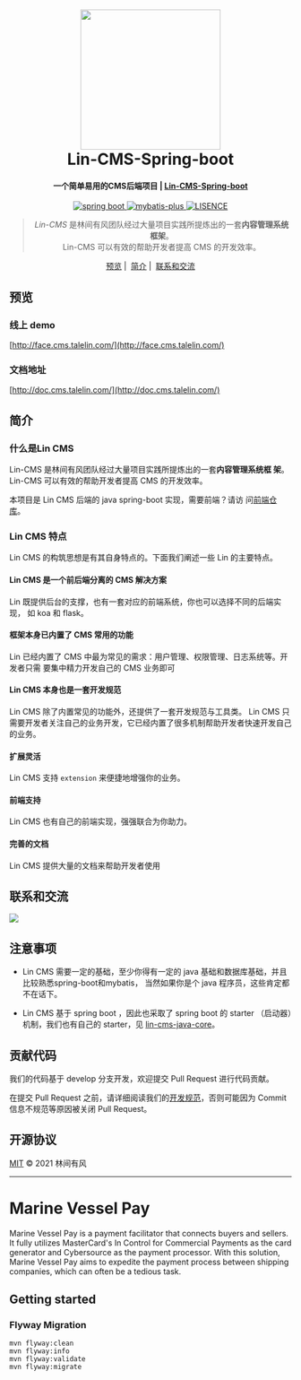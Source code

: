 <h1 align="center">
  <a href="http://doc.cms.talelin.com/">
  <img src="http://doc.cms.talelin.com/left-logo.png" width="250"/></a>
  <br>
  Lin-CMS-Spring-boot
</h1>

<h4 align="center">一个简单易用的CMS后端项目 | <a href="http://doc.cms.talelin.com/" target="_blank">
Lin-CMS-Spring-boot</a></h4>
<p align="center">

  <a href="https://spring.io/" rel="nofollow">
  <img src="https://img.shields.io/badge/spring%20boot-2.5.2-green" alt="spring boot" data-canonical-src="https://img.shields.io/badge/spring%20boot-2.2.2.RELEASE-green" style="max-width:100%;">
  </a>

  <a href="https://pypi.org/project/Lin-CMS/" rel="nofollow">
  <img src="https://img.shields.io/badge/mybatis--plus-3.4.1-yellow" alt="mybatis-plus" data-canonical-src="https://img.shields.io/badge/mybatis--plus-3.3.0-yellow" style="max-width:100%;">
  </a>

  <a href="https://mybatis.plus/" rel="nofollow">
  <img src="https://img.shields.io/badge/license-MIT-lightgrey.svg" alt="LISENCE" data-canonical-src="https://img.shields.io/badge/license-MIT-lightgrey.svg" style="max-width:100%;">
  </a>

</p>

<blockquote align="center">
  <em>Lin-CMS</em> 是林间有风团队经过大量项目实践所提炼出的一套<strong>内容管理系统框架</strong>。<br>
 Lin-CMS 可以有效的帮助开发者提高 CMS 的开发效率。
</blockquote>

<p align="center">
  <a href="#预览">预览</a>&nbsp;|&nbsp;
  <a href="#简介">简介</a>&nbsp;|&nbsp;
  <a href="#联系和交流">联系和交流</a>
</p>

## 预览

### 线上 demo

[http://face.cms.talelin.com/](http://face.cms.talelin.com/)

### 文档地址

[http://doc.cms.talelin.com/](http://doc.cms.talelin.com/)

## 简介

### 什么是Lin CMS

Lin-CMS 是林间有风团队经过大量项目实践所提炼出的一套**内容管理系统框
架**。Lin-CMS 可以有效的帮助开发者提高 CMS 的开发效率。

本项目是 Lin CMS 后端的 java spring-boot 实现，需要前端？请访
问[前端仓库](https://github.com/TaleLin/lin-cms-vue)。

### Lin CMS 特点

Lin CMS 的构筑思想是有其自身特点的。下面我们阐述一些 Lin 的主要特点。

#### Lin CMS 是一个前后端分离的 CMS 解决方案

Lin 既提供后台的支撑，也有一套对应的前端系统，你也可以选择不同的后端实现，
如 koa 和 flask。

#### 框架本身已内置了 CMS 常用的功能

Lin 已经内置了 CMS 中最为常见的需求：用户管理、权限管理、日志系统等。开发者只需
要集中精力开发自己的 CMS 业务即可

#### Lin CMS 本身也是一套开发规范

Lin CMS 除了内置常见的功能外，还提供了一套开发规范与工具类。
Lin CMS 只需要开发者关注自己的业务开发，它已经内置了很多机制帮助开发者快速开发自己的业务。

#### 扩展灵活

Lin CMS 支持 `extension` 来便捷地增强你的业务。

#### 前端支持

Lin CMS 也有自己的前端实现，强强联合为你助力。

#### 完善的文档

Lin CMS 提供大量的文档来帮助开发者使用

## 联系和交流

![](https://img.juzibiji.top/20200807155013.png)

## 注意事项

- Lin CMS 需要一定的基础，至少你得有一定的 java 基础和数据库基础，并且比较熟悉spring-boot和mybatis，
  当然如果你是个 java 程序员，这些肯定都不在话下。


- Lin CMS 基于 spring boot ，因此也采取了 spring boot 的 starter （启动器）机制，我们也有自己的
  starter，见 [lin-cms-java-core](https://github.com/TaleLin/lin-cms-java-core.git)。

## 贡献代码

我们的代码基于 develop 分支开发，欢迎提交 Pull Request 进行代码贡献。

在提交 Pull Request 之前，请详细阅读我们的[开发规范](https://doc.cms.talelin.com/specification/)，否则可能因为 Commit
信息不规范等原因被关闭 Pull Request。

## 开源协议

[MIT](LICENSE) © 2021 林间有风

---

# Marine Vessel Pay

Marine Vessel Pay is a payment facilitator that connects buyers and sellers. It fully utilizes MasterCard's In Control
for Commercial Payments as the card generator and Cybersource as the payment processor. With this solution, Marine
Vessel Pay aims to expedite the payment process between shipping companies, which can often be a tedious task.

## Getting started

### Flyway Migration

```shell
mvn flyway:clean
mvn flyway:info
mvn flyway:validate
mvn flyway:migrate
```